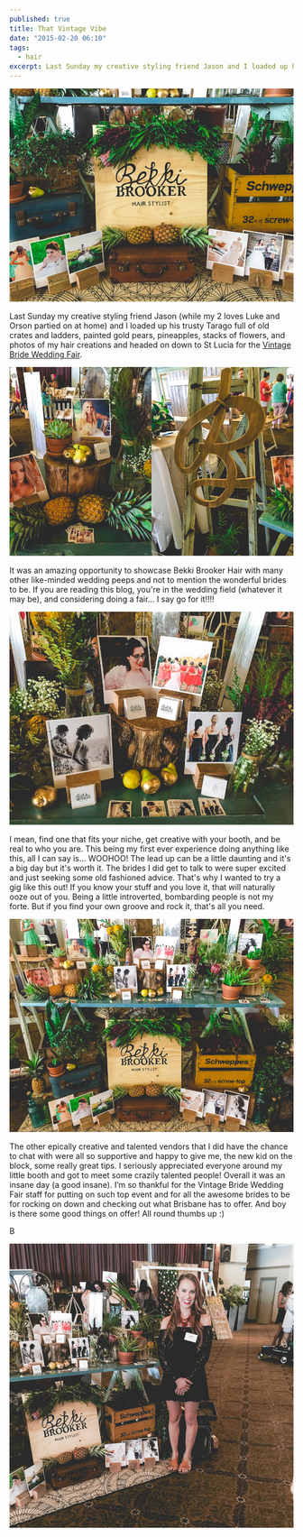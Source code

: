 ```yaml
---
published: true
title: That Vintage Vibe
date: "2015-02-20 06:10"
tags: 
  - hair
excerpt: Last Sunday my creative styling friend Jason and I loaded up his trusty Tarago and headed on down to St Lucia for the Vintage Bride Wedding Fair.
---
```


![My stall at Vintage Bride Wedding Fair](/assets/media/that-vintage-vibe-4.jpg)

Last Sunday my creative styling friend Jason (while my 2 loves Luke and Orson partied on at home) and I loaded up his trusty Tarago full of old crates and ladders, painted gold pears, pineapples, stacks of flowers, and photos of my hair creations and headed on down to St Lucia for the [Vintage Bride Wedding Fair](http://vintagebridemag.com.au/see-you-sunday-for-our-brisbane-vintage-wedding-fair/).

![My stall at Vintage Bride Wedding Fair](/assets/media/that-vintage-vibe-1.jpg)

It was an amazing opportunity to showcase Bekki Brooker Hair with many other like-minded wedding peeps and not to mention the wonderful brides to be. If you are reading this blog, you're in the wedding field (whatever it may be), and considering doing a fair… I say go for it!!!!

![My stall at Vintage Bride Wedding Fair](/assets/media/that-vintage-vibe-3.jpg)

I mean, find one that fits your niche, get creative with your booth, and be real to who you are. This being my first ever experience doing anything like this, all I can say is… WOOHOO! The lead up can be a little daunting and it's a big day but it's worth it. The brides I did get to talk to were super excited and just seeking some old fashioned advice. That's why I wanted to try a gig like this out! If you know your stuff and you love it, that will naturally ooze out of you. Being a little introverted, bombarding people is not my forte. But if you find your own groove and rock it, that's all you need.

![My stall at Vintage Bride Wedding Fair](/assets/media/that-vintage-vibe-5.jpg)

The other epically creative and talented vendors that I did have the chance to chat with were all so supportive and happy to give me, the new kid on the block, some really great tips. I seriously appreciated everyone around my little booth and got to meet some crazily talented people! Overall it was an insane day (a good insane). I’m so thankful for the Vintage Bride Wedding Fair staff for putting on such top event and for all the awesome brides to be for rocking on down and checking out what Brisbane has to offer. And boy is there some good things on offer! All round thumbs up :)

B

![My stall at Vintage Bride Wedding Fair](/assets/media/that-vintage-vibe-6.jpg)
